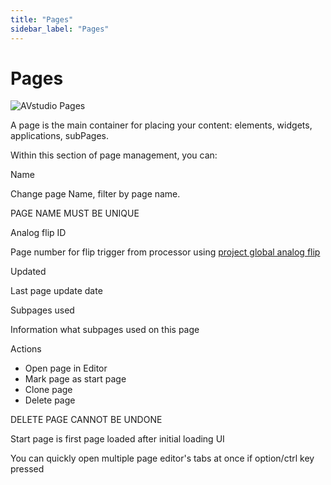 ```yaml
---
title: "Pages"
sidebar_label: "Pages"
---
```


#  Pages 

![AVstudio Pages](./img/avstudio-pages.png)

A page is the main container for placing your content: elements,
widgets, applications, subPages.

Within this section of page management, you can:

Name

Change page Name, filter by page name.

PAGE NAME MUST BE UNIQUE

Analog flip ID

Page number for flip trigger from processor using [project global analog flip](project-settings.md)

Updated

Last page update date

Subpages used

Information what subpages used on this page

Actions
-   Open page in Editor
-   Mark page as start page
-   Clone page
-   Delete page

DELETE PAGE CANNOT BE UNDONE

Start page is first page loaded after initial loading UI

You can quickly open multiple page editor's tabs at once if option/ctrl
key pressed
